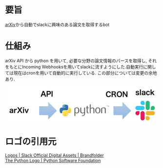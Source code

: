# 要旨
[arXiv](https://arxiv.org/)から自動でslackに興味のある論文を取得するbot  

# 仕組み 
arXiv API から python を用いて, 必要な分野の論文情報のパースを取得し, それをもとにIncoming Webhooksを用いてslackに流すようにした.自動実行に関しては現在はcronを用いて自動的に実行している. この部分については変更の余地あり.

![エビフライトライアングル](https://github.com/KentaSakamoto/arXiv_bot/blob/master/%E4%BB%95%E7%B5%84%E3%81%BF2.png "サンプル")

# ロゴの引用元
[Logos | Slack Official Digital Assets | Brandfolder](https://brandfolder.com/slack/logos)  
[The Python Logo | Python Software Foundation](https://www.python.org/community/logos/)
